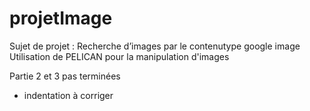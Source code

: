 # projetImage
Sujet de projet : 
Recherche d’images par le contenutype google image 
Utilisation de PELICAN pour la manipulation d'images


Partie 2 et 3 pas terminées
+ indentation à corriger
